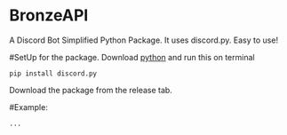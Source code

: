# BronzeAPI
A Discord Bot Simplified Python Package. It uses discord.py. Easy to use!

#SetUp for the package.
Download [python](https://www.python.org/) and run this on terminal
```
pip install discord.py
```

Download the package from the release tab.

#Example:
```
...
```
